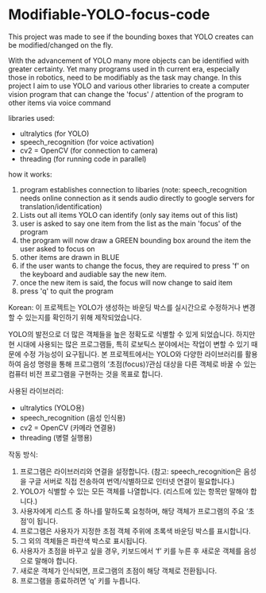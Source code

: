 # Modifiable-YOLO-focus-code
This project was made to see if the bounding boxes that YOLO creates can be modified/changed on the fly.

With the advancement of YOLO many more objects can be identified with greater certainty. Yet many programs used in th current era, especially those in robotics, need to be modifiably as the task may change.
In this project I aim to use YOLO and various other libraries to create a computer vision program that can change the 'focus' / attention of the program to other items via voice command

libraries used:
- ultralytics (for YOLO)
- speech_recognition (for voice activation)
- cv2 = OpenCV (for connection to camera)
- threading (for running code in parallel)

how it works:
1. program establishes connection to libaries (note: speech_recognition needs online connection as it sends audio directly to google servers for translation/identification)
2. Lists out all items YOLO can identify (only say items out of this list)
3. user is asked to say one item from the list as the main 'focus' of the program
4. the program will now draw a GREEN bounding box around the item the user asked to focus on
5. other items are drawn in BLUE
6. if the user wants to change the focus, they are required to press 'f' on the keyboard and audiable say the new item.
7. once the new item is said, the focus will now change to said item
8. press 'q' to quit the program


Korean:
이 프로젝트는 YOLO가 생성하는 바운딩 박스를 실시간으로 수정하거나 변경할 수 있는지를 확인하기 위해 제작되었습니다.

YOLO의 발전으로 더 많은 객체들을 높은 정확도로 식별할 수 있게 되었습니다. 하지만 현 시대에 사용되는 많은 프로그램들, 특히 로보틱스 분야에서는 작업이 변할 수 있기 때문에 수정 가능성이 요구됩니다. 본 프로젝트에서는 YOLO와 다양한 라이브러리를 활용하여 음성 명령을 통해 프로그램의 ‘초점(focus)’/관심 대상을 다른 객체로 바꿀 수 있는 컴퓨터 비전 프로그램을 구현하는 것을 목표로 합니다.

사용된 라이브러리:
- ultralytics (YOLO용)
- speech_recognition (음성 인식용)
- cv2 = OpenCV (카메라 연결용)
- threading (병렬 실행용)


작동 방식:
1. 프로그램은 라이브러리와 연결을 설정합니다. (참고: speech_recognition은 음성을 구글 서버로 직접 전송하여 번역/식별하므로 인터넷 연결이 필요합니다.)
2. YOLO가 식별할 수 있는 모든 객체를 나열합니다. (리스트에 있는 항목만 말해야 합니다.)
3. 사용자에게 리스트 중 하나를 말하도록 요청하며, 해당 객체가 프로그램의 주요 ‘초점’이 됩니다.
3. 프로그램은 사용자가 지정한 초점 객체 주위에 초록색 바운딩 박스를 표시합니다.
4. 그 외의 객체들은 파란색 박스로 표시됩니다.
5. 사용자가 초점을 바꾸고 싶을 경우, 키보드에서 ‘f’ 키를 누른 후 새로운 객체를 음성으로 말해야 합니다.
6. 새로운 객체가 인식되면, 프로그램의 초점이 해당 객체로 전환됩니다.
7. 프로그램을 종료하려면 ‘q’ 키를 누릅니다.
